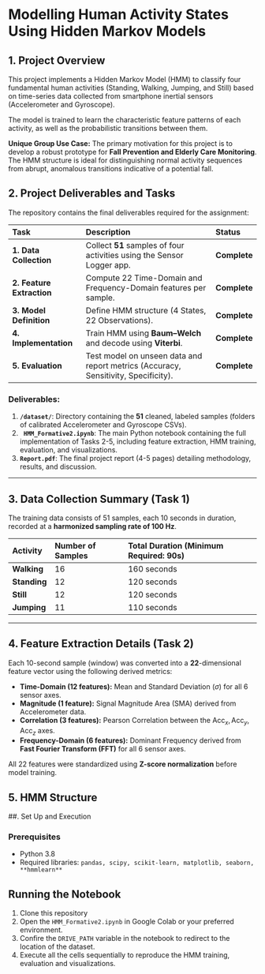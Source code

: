 # Modelling Human Activity States Using Hidden Markov Models

## 1. Project Overview

This project implements a Hidden Markov Model (HMM) to classify four fundamental human activities (Standing, Walking, Jumping, and Still) based on time-series data collected from smartphone inertial sensors (Accelerometer and Gyroscope).

The model is trained to learn the characteristic feature patterns of each activity, as well as the probabilistic transitions between them.

**Unique Group Use Case:** The primary motivation for this project is to develop a robust prototype for **Fall Prevention and Elderly Care Monitoring**. The HMM structure is ideal for distinguishing normal activity sequences from abrupt, anomalous transitions indicative of a potential fall.


## 2. Project Deliverables and Tasks 
The repository contains the final deliverables required for the assignment:

| Task | Description | Status |
| :--- | :--- | :--- |
| **1. Data Collection** | Collect $\mathbf{51 \text{ samples}}$ of four activities using the Sensor Logger app. |  **Complete** |
| **2. Feature Extraction** | Compute 22 Time-Domain and Frequency-Domain features per sample. |  **Complete** |
| **3. Model Definition** | Define HMM structure (4 States, 22 Observations). |  **Complete** |
| **4. Implementation** | Train HMM using **Baum–Welch** and decode using **Viterbi**. |  **Complete** |
| **5. Evaluation** | Test model on unseen data and report metrics (Accuracy, Sensitivity, Specificity). |  **Complete** |

### Deliverables:

1.  **`/dataset/`**: Directory containing the $\mathbf{51}$ cleaned, labeled samples (folders of calibrated Accelerometer and Gyroscope CSVs).
2.  **` HMM_Formative2.ipynb`**: The main Python notebook containing the full implementation of Tasks 2-5, including feature extraction, HMM training, evaluation, and visualizations.
3.  **`Report.pdf`**: The final project report (4-5 pages) detailing methodology, results, and discussion.

---

## 3. Data Collection Summary (Task 1)

The training data consists of 51 samples, each 10 seconds in duration, recorded at a **harmonized sampling rate of 100 Hz**.

| Activity | Number of Samples | Total Duration (Minimum Required: 90s) |
| :--- | :--- | :--- |
| **Walking** | 16 | 160 seconds |
| **Standing** | 12 | 120 seconds |
| **Still** | 12 | 120 seconds |
| **Jumping** | 11 | 110 seconds |

---

## 4. Feature Extraction Details (Task 2)

Each 10-second sample (window) was converted into a $\mathbf{22 \text{-dimensional feature vector}}$ using the following derived metrics:

* **Time-Domain (12 features):** Mean and Standard Deviation ($\sigma$) for all 6 sensor axes.
* **Magnitude (1 feature):** Signal Magnitude Area (SMA) derived from Accelerometer data.
* **Correlation (3 features):** Pearson Correlation between the $\text{Acc}_x, \text{Acc}_y, \text{Acc}_z$ axes.
* **Frequency-Domain (6 features):** Dominant Frequency derived from **Fast Fourier Transform (FFT)** for all 6 sensor axes.

All 22 features were standardized using **Z-score normalization** before model training.

## 5. HMM Structure
##. Set Up and Execution
### Prerequisites
 * Python 3.8
 * Required libraries: `pandas, scipy, scikit-learn, matplotlib, seaborn,  **hmmlearn** `

## Running the Notebook
1. Clone this repository
2. Open the `HMM_Formative2.ipynb`  in Google Colab or your preferred environment.
3. Confire the `DRIVE_PATH` variable in the notebook to redirect to the location of the dataset.
4. Execute all the cells sequentially to reproduce the HMM training, evaluation and visualizations.
 
